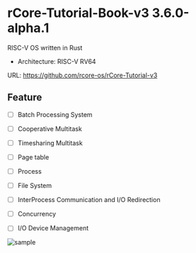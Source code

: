 # rCore-Tutorial-Book-v3 3.6.0-alpha.1

RISC-V OS written in Rust

- Architecture: RISC-V RV64

URL: <https://github.com/rcore-os/rCore-Tutorial-v3>

## Feature

- [ ] Batch Processing System

- [ ] Cooperative Multitask

- [ ] Timesharing Multitask

- [ ] Page table

- [ ] Process

- [ ] File System

- [ ] InterProcess Communication and I/O Redirection

- [ ] Concurrency

- [ ] I/O Device Management

![sample](https://user-images.githubusercontent.com/68905624/189535647-8db48562-5cf9-4225-a2f3-42174ab3e995.gif)
